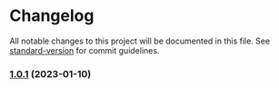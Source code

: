 # Changelog

All notable changes to this project will be documented in this file. See [standard-version](https://github.com/conventional-changelog/standard-version) for commit guidelines.

### [1.0.1](https://github.com/demokratie-live/desktop/compare/v1.0.0...v1.0.1) (2023-01-10)
